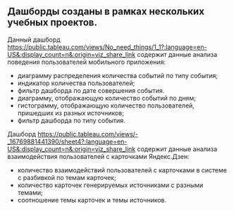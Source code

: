 ## Дашборды созданы в рамках нескольких учебных проектов.

Данный дашборд https://public.tableau.com/views/No_need_things/1_1?:language=en-US&:display_count=n&:origin=viz_share_link 
содержит данные анализа поведения пользователей мобильного приложения:
- диаграмму распределения количества событий по типу события;
- индикатор количества пользователей;
- фильтр дашборда по дате совершения события.
- диаграмму, отображающую количество событий по дням;
- гистограмму, отображающую количество пользователей, пришедших из разных источников;
- фильтр дашборда по типу события.

Дашборд https://public.tableau.com/views/-_16769881441390/sheet4?:language=en-US&:display_count=n&:origin=viz_share_link 
содержит данные анализа взаимодействия пользователей с карточками Яндекс.Дзен:
- количество взаимодействий пользователей с карточками в системе с разбивкой по темам карточек;
- количество карточек генерируемых источниками с разными темами;
- соотношение темы карточек и темы источников.
